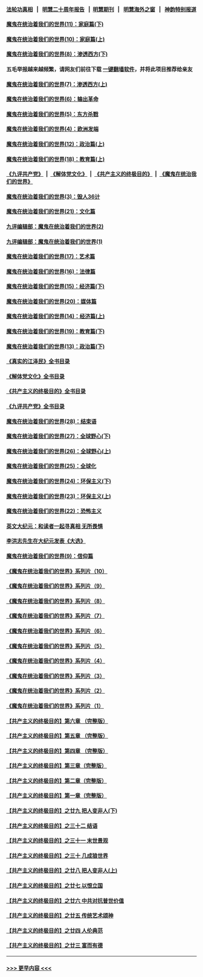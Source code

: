#### [法轮功真相](https://github.com/gfw-breaker/truth/blob/master/README.md?t=0) &nbsp;&nbsp;|&nbsp;&nbsp; [明慧二十周年报告](https://github.com/gfw-breaker/mh-reports/blob/master/README.md?t=0) &nbsp;&nbsp;|&nbsp;&nbsp;[明慧期刊](https://github.com/gfw-breaker/mh-qikan) &nbsp;&nbsp;|&nbsp;&nbsp; [明慧海外之窗](https://github.com/gfw-breaker/mh-news/blob/master/README.md?t=0) &nbsp;&nbsp;|&nbsp;&nbsp; [神韵特别报道](https://github.com/gfw-breaker/mh-news/blob/master/shenyun.md?t=0)
#### [魔鬼在统治着我们的世界(11)：家庭篇(下)](../pages/nsc422/n10440961.md?t=12011350) 
#### [魔鬼在统治着我们的世界(10)：家庭篇(上)](../pages/nsc422/n10435448.md?t=12011350) 
#### [魔鬼在统治着我们的世界(8)：渗透西方(下)](../pages/nsc422/n10429603.md?t=12011350) 
#### 五毛举报越来越频繁，请网友们前往下载 [一键翻墙软件](https://github.com/gfw-breaker/ssr-accounts)，并将此项目推荐给亲友
#### [魔鬼在统治着我们的世界(7)：渗透西方(上)](../pages/nsc422/n10426013.md?t=12011350) 
#### [魔鬼在统治着我们的世界(6)：输出革命](../pages/nsc422/n10421536.md?t=12011350) 
#### [魔鬼在统治着我们的世界(5)：东方杀戮](../pages/nsc422/n10417707.md?t=12011350) 
#### [魔鬼在统治着我们的世界(4)：欧洲发端](../pages/nsc422/n10414890.md?t=12011350) 
#### [魔鬼在统治着我们的世界(12)：政治篇(上)](../pages/nsc422/n10444576.md?t=12011350) 
#### [魔鬼在统治着我们的世界(18)：教育篇(上)](../pages/nsc422/n10526970.md?t=12011350) 
#### [《九评共产党》](https://github.com/begood0513/9ping.md/blob/master/README.md) &nbsp;|&nbsp; [《解体党文化》](../../../../jtdwh.md/blob/master/README.md)  &nbsp;|&nbsp; [《共产主义的终极目的》](../../../../gczydzjmd.md/blob/master/README.md) &nbsp;|&nbsp; [《魔鬼在统治我们的世界》](../../../../mgztzwmdsj.md/blob/master/README.md) 
#### [魔鬼在统治着我们的世界(3)：毁人36计](../pages/nsc422/n10411583.md?t=12011350) 
#### [魔鬼在统治着我们的世界(21)：文化篇](../pages/nsc422/n10597706.md?t=12011350) 
#### [九评编辑部：魔鬼在统治着我们的世界(2)](../pages/nsc422/n10410036.md?t=12011350) 
#### [九评编辑部：魔鬼在统治着我们的世界(1)](../pages/nsc422/n10406825.md?t=12011350) 
#### [魔鬼在统治着我们的世界(17)：艺术篇](../pages/nsc422/n10499093.md?t=12011350) 
#### [魔鬼在统治着我们的世界(16)：法律篇](../pages/nsc422/n10485969.md?t=12011350) 
#### [魔鬼在统治着我们的世界(15)：经济篇(下)](../pages/nsc422/n10469975.md?t=12011350) 
#### [魔鬼在统治着我们的世界(20)：媒体篇](../pages/nsc422/n10586579.md?t=12011350) 
#### [魔鬼在统治着我们的世界(14)：经济篇(上)](../pages/nsc422/n10457370.md?t=12011350) 
#### [魔鬼在统治着我们的世界(19)：教育篇(下)](../pages/nsc422/n10564808.md?t=12011350) 
#### [魔鬼在统治着我们的世界(13)：政治篇(下)](../pages/nsc422/n10448270.md?t=12011350) 
#### [《真实的江泽民》全书目录](../pages/nsc422/n13721399.md?t=12011350) 
#### [《解体党文化》全书目录](../pages/nsc422/n13721157.md?t=12011350) 
#### [《共产主义的终极目的》全书目录](../pages/nsc422/n13721048.md?t=12011350) 
#### [《九评共产党》全书目录](../pages/nsc422/n13708085.md?t=12011350) 
#### [魔鬼在统治着我们的世界(28)：结束语](../pages/nsc422/n10936246.md?t=12011350) 
#### [魔鬼在统治着我们的世界(27)：全球野心(下)](../pages/nsc422/n10928319.md?t=12011350) 
#### [魔鬼在统治着我们的世界(26)：全球野心(上)](../pages/nsc422/n10900318.md?t=12011350) 
#### [魔鬼在统治着我们的世界(25)：全球化](../pages/nsc422/n10788205.md?t=12011350) 
#### [魔鬼在统治着我们的世界(24)：环保主义(下)](../pages/nsc422/n10695307.md?t=12011350) 
#### [魔鬼在统治着我们的世界(23)：环保主义(上)](../pages/nsc422/n10688613.md?t=12011350) 
#### [魔鬼在统治着我们的世界(22)：恐怖主义](../pages/nsc422/n10614727.md?t=12011350) 
#### [英文大纪元：和读者一起寻真相 无所畏惧](../pages/nsc422/n12542027.md?t=12011350) 
#### [李洪志先生在大纪元发表《大选》](../pages/nsc422/n12534746.md?t=12011350) 
#### [魔鬼在统治着我们的世界(9)：信仰篇](../pages/nsc422/n10432159.md?t=12011350) 
#### [《魔鬼在统治着我们的世界》系列片（10）](../pages/nsc422/n12292670.md?t=12011350) 
#### [《魔鬼在统治着我们的世界》系列片（9）](../pages/nsc422/n12290859.md?t=12011350) 
#### [《魔鬼在统治着我们的世界》系列片（8）](../pages/nsc422/n12287445.md?t=12011350) 
#### [《魔鬼在统治着我们的世界》系列片（7）](../pages/nsc422/n12283425.md?t=12011350) 
#### [《魔鬼在统治着我们的世界》系列片（6）](../pages/nsc422/n12282314.md?t=12011350) 
#### [《魔鬼在统治着我们的世界》系列片（5）](../pages/nsc422/n12281419.md?t=12011350) 
#### [《魔鬼在统治着我们的世界》系列片（4）](../pages/nsc422/n12274024.md?t=12011350) 
#### [《魔鬼在统治着我们的世界》系列片（3）](../pages/nsc422/n12271322.md?t=12011350) 
#### [《魔鬼在统治着我们的世界》系列片（2）](../pages/nsc422/n12269049.md?t=12011350) 
#### [《魔鬼在统治着我们的世界》系列片（1）](../pages/nsc422/n12267575.md?t=12011350) 
#### [【共产主义的终极目的】第六章 （完整版）](../pages/nsc422/n11428913.md?t=12011350) 
#### [【共产主义的终极目的】第五章 （完整版）](../pages/nsc422/n11428912.md?t=12011350) 
#### [【共产主义的终极目的】第四章 （完整版）](../pages/nsc422/n11428907.md?t=12011350) 
#### [【共产主义的终极目的】第三章（完整版）](../pages/nsc422/n11428848.md?t=12011350) 
#### [【共产主义的终极目的】第二章（完整版）](../pages/nsc422/n11428831.md?t=12011350) 
#### [【共产主义的终极目的】第一章（完整版）](../pages/nsc422/n11417651.md?t=12011350) 
#### [【共产主义的终极目的】之廿九 把人变非人(下)](../pages/nsc422/n11344140.md?t=12011350) 
#### [【共产主义的终极目的】之三十二 结语](../pages/nsc422/n11360535.md?t=12011350) 
#### [【共产主义的终极目的】之三十一 末世景观](../pages/nsc422/n11351129.md?t=12011350) 
#### [【共产主义的终极目的】之三十 几成狼世界](../pages/nsc422/n11348280.md?t=12011350) 
#### [【共产主义的终极目的】之廿八 把人变非人(上)](../pages/nsc422/n11340492.md?t=12011350) 
#### [【共产主义的终极目的】之廿七 以恨立国](../pages/nsc422/n11336944.md?t=12011350) 
#### [【共产主义的终极目的】之廿六 中共对抗普世价值](../pages/nsc422/n11324785.md?t=12011350) 
#### [【共产主义的终极目的】之廿五 传统艺术颂神](../pages/nsc422/n11296396.md?t=12011350) 
#### [【共产主义的终极目的】之廿四 人伦典范](../pages/nsc422/n11296397.md?t=12011350) 
#### [【共产主义的终极目的】之廿三 富而有德](../pages/nsc422/n11283598.md?t=12011350) 

----
#### [ >>> 更早内容 <<< ](../indexes/nsc422-earlier.md)
